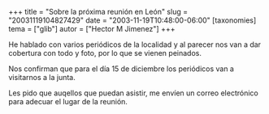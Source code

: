 +++
title = "Sobre la próxima reunión en León"
slug = "20031119104827429"
date = "2003-11-19T10:48:00-06:00"
[taxonomies]
tema = ["glib"]
autor = ["Hector M Jimenez"]
+++

He hablado con varios periódicos de la localidad y al parecer nos van a
dar cobertura con todo y foto, por lo que se vienen peinados.

Nos confirman que para el día 15 de diciembre los periódicos van a
visitarnos a la junta.

Les pido que auqellos que puedan asistir, me envíen un correo
electrónico para adecuar el lugar de la reunión.
